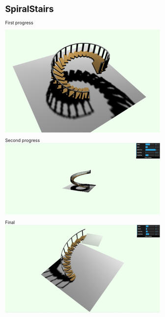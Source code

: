 # SpiralStairs

First progress

![First progress](https://github.com/Kristupas13/SpiralStairs/blob/main/images/pirmas.png)

Second progress
![Second progress](https://github.com/Kristupas13/SpiralStairs/blob/main/images/antras.png)

Final
![Final](https://github.com/Kristupas13/SpiralStairs/blob/main/images/final.png)
